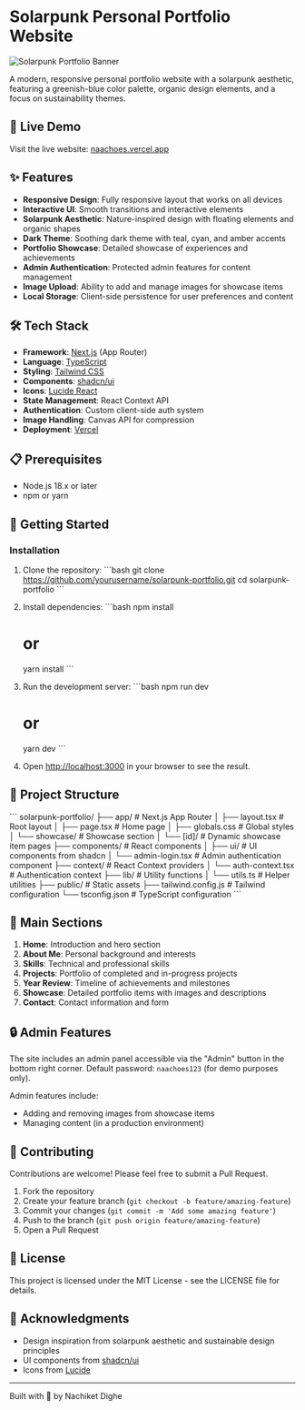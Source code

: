 # Solarpunk Personal Portfolio Website

![Solarpunk Portfolio Banner](/placeholder.svg?height=300&width=800)

A modern, responsive personal portfolio website with a solarpunk aesthetic, featuring a greenish-blue color palette, organic design elements, and a focus on sustainability themes.

## 🌿 Live Demo

Visit the live website: [naachoes.vercel.app](https://naachoes.vercel.app)

## ✨ Features

- **Responsive Design**: Fully responsive layout that works on all devices
- **Interactive UI**: Smooth transitions and interactive elements
- **Solarpunk Aesthetic**: Nature-inspired design with floating elements and organic shapes
- **Dark Theme**: Soothing dark theme with teal, cyan, and amber accents
- **Portfolio Showcase**: Detailed showcase of experiences and achievements
- **Admin Authentication**: Protected admin features for content management
- **Image Upload**: Ability to add and manage images for showcase items
- **Local Storage**: Client-side persistence for user preferences and content

## 🛠️ Tech Stack

- **Framework**: [Next.js](https://nextjs.org/) (App Router)
- **Language**: [TypeScript](https://www.typescriptlang.org/)
- **Styling**: [Tailwind CSS](https://tailwindcss.com/)
- **Components**: [shadcn/ui](https://ui.shadcn.com/)
- **Icons**: [Lucide React](https://lucide.dev/)
- **State Management**: React Context API
- **Authentication**: Custom client-side auth system
- **Image Handling**: Canvas API for compression
- **Deployment**: [Vercel](https://vercel.com/)

## 📋 Prerequisites

- Node.js 18.x or later
- npm or yarn

## 🚀 Getting Started

### Installation

1. Clone the repository:
   \`\`\`bash
   git clone https://github.com/yourusername/solarpunk-portfolio.git
   cd solarpunk-portfolio
   \`\`\`

2. Install dependencies:
   \`\`\`bash
   npm install
   # or
   yarn install
   \`\`\`

3. Run the development server:
   \`\`\`bash
   npm run dev
   # or
   yarn dev
   \`\`\`

4. Open [http://localhost:3000](http://localhost:3000) in your browser to see the result.

## 📁 Project Structure

\`\`\`
solarpunk-portfolio/
├── app/                  # Next.js App Router
│   ├── layout.tsx        # Root layout
│   ├── page.tsx          # Home page
│   ├── globals.css       # Global styles
│   └── showcase/         # Showcase section
│       └── [id]/         # Dynamic showcase item pages
├── components/           # React components
│   ├── ui/               # UI components from shadcn
│   └── admin-login.tsx   # Admin authentication component
├── context/              # React Context providers
│   └── auth-context.tsx  # Authentication context
├── lib/                  # Utility functions
│   └── utils.ts          # Helper utilities
├── public/               # Static assets
├── tailwind.config.js    # Tailwind configuration
└── tsconfig.json         # TypeScript configuration
\`\`\`

## 🧩 Main Sections

1. **Home**: Introduction and hero section
2. **About Me**: Personal background and interests
3. **Skills**: Technical and professional skills
4. **Projects**: Portfolio of completed and in-progress projects
5. **Year Review**: Timeline of achievements and milestones
6. **Showcase**: Detailed portfolio items with images and descriptions
7. **Contact**: Contact information and form

## 🔒 Admin Features

The site includes an admin panel accessible via the "Admin" button in the bottom right corner. Default password: `naachoes123` (for demo purposes only).

Admin features include:
- Adding and removing images from showcase items
- Managing content (in a production environment)

## 🤝 Contributing

Contributions are welcome! Please feel free to submit a Pull Request.

1. Fork the repository
2. Create your feature branch (`git checkout -b feature/amazing-feature`)
3. Commit your changes (`git commit -m 'Add some amazing feature'`)
4. Push to the branch (`git push origin feature/amazing-feature`)
5. Open a Pull Request

## 📄 License

This project is licensed under the MIT License - see the LICENSE file for details.

## 🙏 Acknowledgments

- Design inspiration from solarpunk aesthetic and sustainable design principles
- UI components from [shadcn/ui](https://ui.shadcn.com/)
- Icons from [Lucide](https://lucide.dev/)

---

Built with 💚 by Nachiket Dighe
